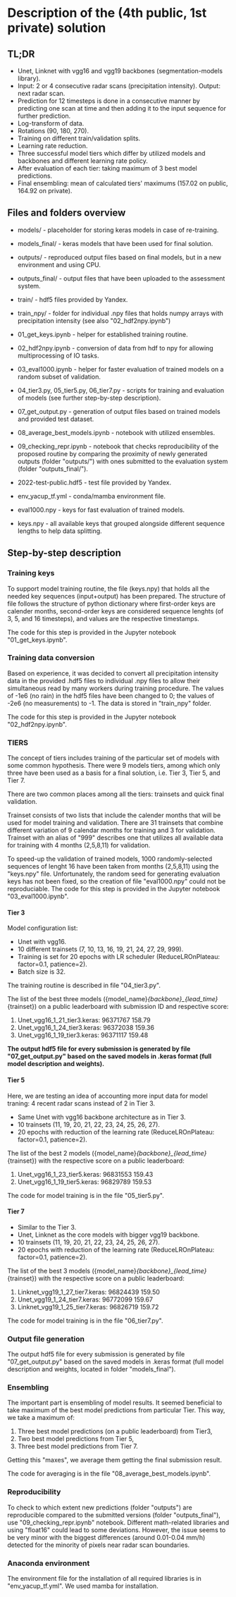 # Description of the (4th public, 1st private) solution 

## TL;DR

+ Unet, Linknet with vgg16 and vgg19 backbones (segmentation-models library).
+ Input: 2 or 4 consecutive radar scans (precipitation intensity). Output: next radar scan.
+ Prediction for 12 timesteps is done in a consecutive manner by predicting one scan at time and then adding it to the input sequence for further prediction. 
+ Log-transform of data.
+ Rotations (90, 180, 270).
+ Training on different train/validation splits.
+ Learning rate reduction.
+ Three successful model tiers which differ by utilized models and backbones and different learning rate policy. 
+ After evaluation of each tier: taking maximum of 3 best model predictions.
+ Final ensembling: mean of calculated tiers' maximums (157.02 on public, 164.92 on private).

## Files and folders overview

+ models/ - placeholder for storing keras models in case of re-training.
+ models_final/ - keras models that have been used for final solution.
+ outputs/ - reproduced output files based on final models, but in a new environment and using CPU.
+ outputs_final/ - output files that have been uploaded to the assessment system.
+ train/ - hdf5 files provided by Yandex.
+ train_npy/ - folder for individual .npy files that holds numpy arrays with precipitation intensity (see also "02_hdf2npy.ipynb")

+ 01_get_keys.ipynb - helper for established training routine.
+ 02_hdf2npy.ipynb - conversion of data from hdf to npy for allowing multiprocessing of IO tasks.
+ 03_eval1000.ipynb - helper for faster evaluation of trained models on a random subset of validation.
+ 04_tier3.py, 05_tier5.py, 06_tier7.py - scripts for training and evaluation of models (see further step-by-step description).
+ 07_get_output.py - generation of output files based on trained models and provided test dataset.
+ 08_average_best_models.ipynb - notebook with utilized ensembles.
+ 09_checking_repr.ipynb - notebook that checks reproducibility of the proposed routine by comparing the proximity of newly generated outputs (folder "outputs/") with ones submitted to the evaluation system (folder "outputs_final/").
+ 2022-test-public.hdf5 - test file provided by Yandex.
+ env_yacup_tf.yml - conda/mamba environment file.
+ eval1000.npy - keys for fast evaluation of trained models.
+ keys.npy - all available keys that grouped alongside different sequence lengths to help data splitting. 


## Step-by-step description

### Training keys

To support model training routine, the file (keys.npy) that holds all the needed key sequences (input+output) has been prepared. The structure of file follows the structure of python dictionary where first-order keys are calender months, second-order keys are considered sequence lenghts (of 3, 5, and 16 timesteps), and values are the respective timestamps.

The code for this step is provided in the Jupyter notebook "01_get_keys.ipynb".


### Training data conversion

Based on experience, it was decided to convert all precipitation intensity data in the provided .hdf5 files to individual .npy files to allow their simultaneous read by many workers during training procedure. The values of -1e6 (no rain) in the hdf5 files have been changed to 0; the values of -2e6 (no measurements) to -1. The data is stored in "train_npy" folder.

The code for this step is provided in the Jupyter notebook "02_hdf2npy.ipynb".


### TIERS

The concept of tiers includes training of the particular set of models with some common hypothesis. There were 9 models tiers, among which only three have been used as a basis for a final solution, i.e. Tier 3, Tier 5, and Tier 7.

There are two common places among all the tiers: trainsets and quick final validation.

Trainset consists of two lists that include the calender months that will be used for model training and validation. There are 31 trainsets that combine different variation of 9 calendar months for training and 3 for validation. Trainset with an alias of "999" describes one that utilizes all available data for training with 4 months (2,5,8,11) for validation.

To speed-up the validation of trained models, 1000 randomly-selected sequences of lenght 16 have been taken from months (2,5,8,11) using the "keys.npy" file. Unfortunately, the random seed for generating evaluation keys has not been fixed, so the creation of file "eval1000.npy" could not be reproduciable. The code for this step is provided in the Jupyter notebook "03_eval1000.ipynb".


#### Tier 3

Model configuration list:
+ Unet with vgg16.
+ 10 different trainsets (7, 10, 13, 16, 19, 21, 24, 27, 29, 999).
+ Training is set for 20 epochs with LR scheduler (ReduceLROnPlateau: factor=0.1, patience=2).
+ Batch size is 32.

The training routine is described in file "04_tier3.py".

The list of the best three models ({model_name}_{backbone}\_{lead_time}_{trainset}) on a public leaderboard with submission ID and respective score:

1. Unet_vgg16_1_21_tier3.keras:     96371767        158.79
2. Unet_vgg16_1_24_tier3.keras:     96372038        159.36
3. Unet_vgg16_1_19_tier3.keras:     96371117        159.48


**The output hdf5 file for every submission is generated by file "07_get_output.py" based on the saved models in .keras format (full model description and weights).**


#### Tier 5

Here, we are testing an idea of accounting more input data for model traning: 4 recent radar scans instead of 2 in Tier 3.

+ Same Unet with vgg16 backbone architecture as in Tier 3.
+ 10 trainsets (11, 19, 20, 21, 22, 23, 24, 25, 26, 27).
+ 20 epochs with reduction of the learning rate (ReduceLROnPlateau: factor=0.1, patience=2).


The list of the best 2 models ({model_name}_{backbone}\_{lead_time}_{trainset}) with the respective score on a public leaderboard:

1. Unet_vgg16_1_23_tier5.keras:       96831553        159.43
2. Unet_vgg16_1_19_tier5.keras:       96829789        159.53


The code for model training is in the file "05_tier5.py".

#### Tier 7

+ Similar to the Tier 3.
+ Unet, Linknet as the core models with bigger vgg19 backbone.
+ 10 trainsets (11, 19, 20, 21, 22, 23, 24, 25, 26, 27).
+ 20 epochs with reduction of the learning rate (ReduceLROnPlateau: factor=0.1, patience=2).


The list of the best 3 models ({model_name}_{backbone}\_{lead_time}_{trainset}) with the respective score on a public leaderboard:

1. Linknet_vgg19_1_27_tier7.keras:      96824439        159.50
2. Unet_vgg19_1_24_tier7.keras:         96772099        159.67
3. Linknet_vgg19_1_25_tier7.keras:      96826719        159.72


The code for model training is in the file "06_tier7.py".


### Output file generation

The output hdf5 file for every submission is generated by file "07_get_output.py" based on the saved models in .keras format (full model description and weights, located in folder "models_final").


### Ensembling

The important part is ensembling of model results. It seemed beneficial to take maximum of the best model predictions from particular Tier. This way, we take a maximum of: 
1. Three best model predictions (on a public leaderboard) from Tier3,
2. Two best model predictions from Tier 5,
3. Three best model predictions from Tier 7.

Getting this "maxes", we average them getting the final submission result.

The code for averaging is in the file "08_average_best_models.ipynb".


### Reproducibility

To check to which extent new predictions (folder "outputs") are reproducible compared to the submitted versions (folder "outputs_final"), use "09_checking_repr.ipynb" notebook. Different math-related libraries and using "float16" could lead to some deviations. However, the issue seems to be very minor with the biggest differences (around 0.01-0.04 mm/h) detected for the minority of pixels near radar scan boundaries.


### Anaconda environment

The environment file for the installation of all required libraries is in "env_yacup_tf.yml". We used mamba for installation.